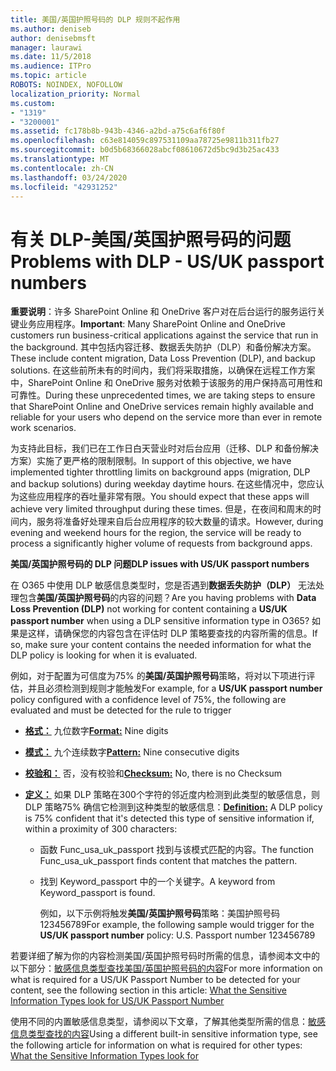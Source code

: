 ```yaml
---
title: 美国/英国护照号码的 DLP 规则不起作用
ms.author: deniseb
author: denisebmsft
manager: laurawi
ms.date: 11/5/2018
ms.audience: ITPro
ms.topic: article
ROBOTS: NOINDEX, NOFOLLOW
localization_priority: Normal
ms.custom:
- "1319"
- "3200001"
ms.assetid: fc178b8b-943b-4346-a2bd-a75c6af6f80f
ms.openlocfilehash: c63e814059c897531109aa78725e9811b311fb27
ms.sourcegitcommit: b0d5b68366028abcf08610672d5bc9d3b25ac433
ms.translationtype: MT
ms.contentlocale: zh-CN
ms.lasthandoff: 03/24/2020
ms.locfileid: "42931252"
---
```

# <a name="problems-with-dlp---usuk-passport-numbers"></a><span data-ttu-id="b0332-102">有关 DLP-美国/英国护照号码的问题</span><span class="sxs-lookup"><span data-stu-id="b0332-102">Problems with DLP - US/UK passport numbers</span></span>

<span data-ttu-id="b0332-103">**重要说明**：许多 SharePoint Online 和 OneDrive 客户对在后台运行的服务运行关键业务应用程序。</span><span class="sxs-lookup"><span data-stu-id="b0332-103">**Important**: Many SharePoint Online and OneDrive customers run business-critical applications against the service that run in the background.</span></span> <span data-ttu-id="b0332-104">其中包括内容迁移、数据丢失防护（DLP）和备份解决方案。</span><span class="sxs-lookup"><span data-stu-id="b0332-104">These include content migration, Data Loss Prevention (DLP), and backup solutions.</span></span> <span data-ttu-id="b0332-105">在这些前所未有的时间内，我们将采取措施，以确保在远程工作方案中，SharePoint Online 和 OneDrive 服务对依赖于该服务的用户保持高可用性和可靠性。</span><span class="sxs-lookup"><span data-stu-id="b0332-105">During these unprecedented times, we are taking steps to ensure that SharePoint Online and OneDrive services remain highly available and reliable for your users who depend on the service more than ever in remote work scenarios.</span></span>

<span data-ttu-id="b0332-106">为支持此目标，我们已在工作日白天营业时对后台应用（迁移、DLP 和备份解决方案）实施了更严格的限制限制。</span><span class="sxs-lookup"><span data-stu-id="b0332-106">In support of this objective, we have implemented tighter throttling limits on background apps (migration, DLP and backup solutions) during weekday daytime hours.</span></span> <span data-ttu-id="b0332-107">在这些情况中，您应认为这些应用程序的吞吐量非常有限。</span><span class="sxs-lookup"><span data-stu-id="b0332-107">You should expect that these apps will achieve very limited throughput during these times.</span></span> <span data-ttu-id="b0332-108">但是，在夜间和周末的时间内，服务将准备好处理来自后台应用程序的较大数量的请求。</span><span class="sxs-lookup"><span data-stu-id="b0332-108">However, during evening and weekend hours for the region, the service will be ready to process a significantly higher volume of requests from background apps.</span></span>

<span data-ttu-id="b0332-109">**美国/英国护照号码的 DLP 问题**</span><span class="sxs-lookup"><span data-stu-id="b0332-109">**DLP issues with US/UK passport numbers**</span></span>

<span data-ttu-id="b0332-110">在 O365 中使用 DLP 敏感信息类型时，您是否遇到**数据丢失防护（DLP）** 无法处理包含**美国/英国护照号码**的内容的问题？</span><span class="sxs-lookup"><span data-stu-id="b0332-110">Are you having problems with **Data Loss Prevention (DLP)** not working for content containing a **US/UK passport number** when using a DLP sensitive information type in O365?</span></span> <span data-ttu-id="b0332-111">如果是这样，请确保您的内容包含在评估时 DLP 策略要查找的内容所需的信息。</span><span class="sxs-lookup"><span data-stu-id="b0332-111">If so, make sure your content contains the needed information for what the DLP policy is looking for when it is evaluated.</span></span>
  
<span data-ttu-id="b0332-112">例如，对于配置为可信度为75% 的**美国/英国护照号码**策略，将对以下项进行评估，并且必须检测到规则才能触发</span><span class="sxs-lookup"><span data-stu-id="b0332-112">For example, for a **US/UK passport number** policy configured with a confidence level of 75%, the following are evaluated and must be detected for the rule to trigger</span></span>
  
- <span data-ttu-id="b0332-113">**[格式：](https://docs.microsoft.com/office365/securitycompliance/what-the-sensitive-information-types-look-for#format-77)** 九位数字</span><span class="sxs-lookup"><span data-stu-id="b0332-113">**[Format:](https://docs.microsoft.com/office365/securitycompliance/what-the-sensitive-information-types-look-for#format-77)** Nine digits</span></span>

- <span data-ttu-id="b0332-114">**[模式：](https://docs.microsoft.com/office365/securitycompliance/what-the-sensitive-information-types-look-for#pattern-77)** 九个连续数字</span><span class="sxs-lookup"><span data-stu-id="b0332-114">**[Pattern:](https://docs.microsoft.com/office365/securitycompliance/what-the-sensitive-information-types-look-for#pattern-77)** Nine consecutive digits</span></span>

- <span data-ttu-id="b0332-115">**[校验和：](https://docs.microsoft.com/office365/securitycompliance/what-the-sensitive-information-types-look-for#checksum-76)** 否，没有校验和</span><span class="sxs-lookup"><span data-stu-id="b0332-115">**[Checksum:](https://docs.microsoft.com/office365/securitycompliance/what-the-sensitive-information-types-look-for#checksum-76)** No, there is no Checksum</span></span>

- <span data-ttu-id="b0332-116">**[定义：](https://docs.microsoft.com/office365/securitycompliance/what-the-sensitive-information-types-look-for#definition-77)** 如果 DLP 策略在300个字符的邻近度内检测到此类型的敏感信息，则 DLP 策略75% 确信它检测到这种类型的敏感信息：</span><span class="sxs-lookup"><span data-stu-id="b0332-116">**[Definition:](https://docs.microsoft.com/office365/securitycompliance/what-the-sensitive-information-types-look-for#definition-77)** A DLP policy is 75% confident that it's detected this type of sensitive information if, within a proximity of 300 characters:</span></span>

  - <span data-ttu-id="b0332-117">函数 Func_usa_uk_passport 找到与该模式匹配的内容。</span><span class="sxs-lookup"><span data-stu-id="b0332-117">The function Func_usa_uk_passport finds content that matches the pattern.</span></span>

  - <span data-ttu-id="b0332-118">找到 Keyword_passport 中的一个关键字。</span><span class="sxs-lookup"><span data-stu-id="b0332-118">A keyword from Keyword_passport is found.</span></span>

    <span data-ttu-id="b0332-119">例如，以下示例将触发**美国/英国护照号码**策略：美国护照号码123456789</span><span class="sxs-lookup"><span data-stu-id="b0332-119">For example, the following sample would trigger for the **US/UK passport number** policy: U.S. Passport number 123456789</span></span>

<span data-ttu-id="b0332-120">若要详细了解为你的内容检测美国/英国护照号码时所需的信息，请参阅本文中的以下部分：[敏感信息类型查找美国/英国护照号码的内容](https://docs.microsoft.com/office365/securitycompliance/what-the-sensitive-information-types-look-for#us--uk-passport-number)</span><span class="sxs-lookup"><span data-stu-id="b0332-120">For more information on what is required for a US/UK Passport Number to be detected for your content, see the following section in this article: [What the Sensitive Information Types look for US/UK Passport Number](https://docs.microsoft.com/office365/securitycompliance/what-the-sensitive-information-types-look-for#us--uk-passport-number)</span></span>
  
<span data-ttu-id="b0332-121">使用不同的内置敏感信息类型，请参阅以下文章，了解其他类型所需的信息：[敏感信息类型查找的内容](https://docs.microsoft.com/office365/securitycompliance/what-the-sensitive-information-types-look-for)</span><span class="sxs-lookup"><span data-stu-id="b0332-121">Using a different built-in sensitive information type, see the following article for information on what is required for other types: [What the Sensitive Information Types look for](https://docs.microsoft.com/office365/securitycompliance/what-the-sensitive-information-types-look-for)</span></span>
  